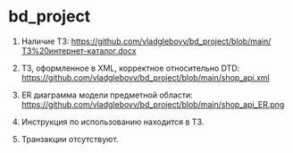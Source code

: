 # bd_project
1. Наличие ТЗ:
https://github.com/vladglebovv/bd_project/blob/main/ТЗ%20интернет-каталог.docx

2. ТЗ, оформленное в XML, корректное относительно DTD:
https://github.com/vladglebovv/bd_project/blob/main/shop_api.xml

3. ER диаграмма модели предметной области:
https://github.com/vladglebovv/bd_project/blob/main/shop_api_ER.png

4. Инструкция по использованию находится в ТЗ. 

5. Транзакции отсутствуют.
